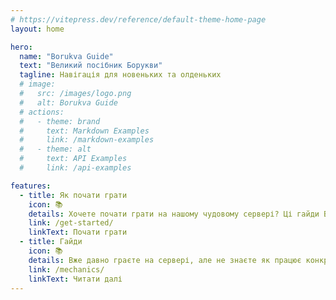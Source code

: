 ```yaml
---
# https://vitepress.dev/reference/default-theme-home-page
layout: home

hero:
  name: "Borukva Guide"
  text: "Великий посібник Борукви"
  tagline: Навігація для новеньких та олденьких
  # image:
  #   src: /images/logo.png
  #   alt: Borukva Guide
  # actions:
  #   - theme: brand
  #     text: Markdown Examples
  #     link: /markdown-examples
  #   - theme: alt
  #     text: API Examples
  #     link: /api-examples

features:
  - title: Як почати грати
    icon: 📚
    details: Хочете почати грати на нашому чудовому сервері? Ці гайди Вам в цьому допоможуть.
    link: /get-started/
    linkText: Почати грати
  - title: Гайди
    icon: 📚
    details: Вже давно граєте на сервері, але не знаєте як працює конкретна механіка? Тут знаходяться гайди по всім механікам сервера.
    link: /mechanics/
    linkText: Читати далі
---
```


